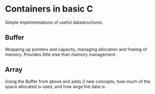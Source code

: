 # Containers in basic C

Simple implementations of useful datastructures. 

## Buffer

Wrapping up pointers and capacity, managing allocation and freeing of memory. Provides little else than memory management. 

## Array 

Using the Buffer from above and adds 2 new concepts, how much of the space allocated is used, and how large the data is. 


